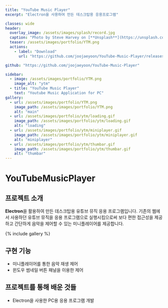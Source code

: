 ```yaml
---
title: "YouTube Music Player"
excerpt: "Electron을 사용하여 만든 데스크탑용 응용프로그램"

classes: wide
header:
  overlay_image: /assets/images/splash/record.jpg
  caption: "Photo by Steve Harvey on [**Unsplash**](https://unsplash.com)"
  teaser: /assets/images/portfolio/YTM.png
  actions:
    - label: "Download"
      url: "https://github.com/joojaeyoon/YouTube-Music-Player/releases"

github: "https://github.com/joojaeyoon/YouTube-Music-Player"

sidebar:
  - image: /assets/images/portfolio/YTM.png
    image_alt: "ytm"
  - title: "YouTube Music Player"
    text: "Youtube Music Application for PC"
gallery:
  - url: /assets/images/portfolio/YTM.png
    image_path: /assets/images/portfolio/YTM.png
    alt: "main"
  - url: /assets/images/portfolio/ytm/loading.gif
    image_path: /assets/images/portfolio/ytm/loading.gif
    alt: "loading"
  - url: /assets/images/portfolio/ytm/miniplayer.gif
    image_path: /assets/images/portfolio/ytm/miniplayer.gif
    alt: "miniplayer"
  - url: /assets/images/portfolio/ytm/thumbar.gif
    image_path: /assets/images/portfolio/ytm/thumbar.gif
    alt: "thumbar"
---
```


# YouTubeMusicPlayer

## 프로젝트 소개

**Electron**을 활용하여 만든 데스크탑용 유튜브 뮤직 응용 프로그램입니다. 기존의 웹에서 사용하던 유튜브 뮤직을 응용 프로그램으로 실행시킴으로써 보다 편한 접근성을 제공하고 간단하게 음악을 제어할 수 있는 미니플레이어를 제공합니다.

{% include gallery %}

## 구현 기능

- 미니플레이어를 통한 음악 재생 제어
- 윈도우 썸네일 버튼 패널을 이용한 제어

## 프로젝트를 통해 배운 것들

<p>
    <ul>
        <li>Electron을 사용한 PC용 응용 프로그램 개발</li>
    </ul>
</p>
